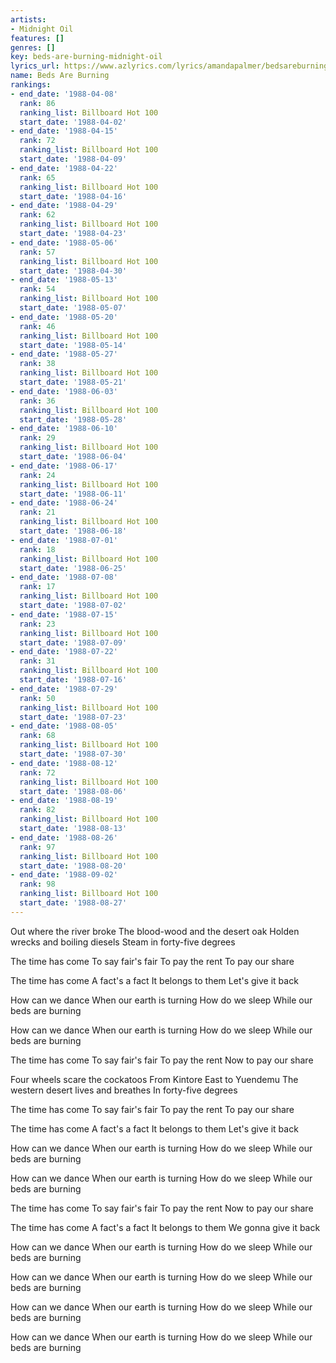 ```yaml
---
artists:
- Midnight Oil
features: []
genres: []
key: beds-are-burning-midnight-oil
lyrics_url: https://www.azlyrics.com/lyrics/amandapalmer/bedsareburning.html
name: Beds Are Burning
rankings:
- end_date: '1988-04-08'
  rank: 86
  ranking_list: Billboard Hot 100
  start_date: '1988-04-02'
- end_date: '1988-04-15'
  rank: 72
  ranking_list: Billboard Hot 100
  start_date: '1988-04-09'
- end_date: '1988-04-22'
  rank: 65
  ranking_list: Billboard Hot 100
  start_date: '1988-04-16'
- end_date: '1988-04-29'
  rank: 62
  ranking_list: Billboard Hot 100
  start_date: '1988-04-23'
- end_date: '1988-05-06'
  rank: 57
  ranking_list: Billboard Hot 100
  start_date: '1988-04-30'
- end_date: '1988-05-13'
  rank: 54
  ranking_list: Billboard Hot 100
  start_date: '1988-05-07'
- end_date: '1988-05-20'
  rank: 46
  ranking_list: Billboard Hot 100
  start_date: '1988-05-14'
- end_date: '1988-05-27'
  rank: 38
  ranking_list: Billboard Hot 100
  start_date: '1988-05-21'
- end_date: '1988-06-03'
  rank: 36
  ranking_list: Billboard Hot 100
  start_date: '1988-05-28'
- end_date: '1988-06-10'
  rank: 29
  ranking_list: Billboard Hot 100
  start_date: '1988-06-04'
- end_date: '1988-06-17'
  rank: 24
  ranking_list: Billboard Hot 100
  start_date: '1988-06-11'
- end_date: '1988-06-24'
  rank: 21
  ranking_list: Billboard Hot 100
  start_date: '1988-06-18'
- end_date: '1988-07-01'
  rank: 18
  ranking_list: Billboard Hot 100
  start_date: '1988-06-25'
- end_date: '1988-07-08'
  rank: 17
  ranking_list: Billboard Hot 100
  start_date: '1988-07-02'
- end_date: '1988-07-15'
  rank: 23
  ranking_list: Billboard Hot 100
  start_date: '1988-07-09'
- end_date: '1988-07-22'
  rank: 31
  ranking_list: Billboard Hot 100
  start_date: '1988-07-16'
- end_date: '1988-07-29'
  rank: 50
  ranking_list: Billboard Hot 100
  start_date: '1988-07-23'
- end_date: '1988-08-05'
  rank: 68
  ranking_list: Billboard Hot 100
  start_date: '1988-07-30'
- end_date: '1988-08-12'
  rank: 72
  ranking_list: Billboard Hot 100
  start_date: '1988-08-06'
- end_date: '1988-08-19'
  rank: 82
  ranking_list: Billboard Hot 100
  start_date: '1988-08-13'
- end_date: '1988-08-26'
  rank: 97
  ranking_list: Billboard Hot 100
  start_date: '1988-08-20'
- end_date: '1988-09-02'
  rank: 98
  ranking_list: Billboard Hot 100
  start_date: '1988-08-27'
---
```


Out where the river broke
The blood-wood and the desert oak
Holden wrecks and boiling diesels
Steam in forty-five degrees

The time has come
To say fair's fair
To pay the rent
To pay our share

The time has come
A fact's a fact
It belongs to them
Let's give it back

How can we dance
When our earth is turning
How do we sleep
While our beds are burning

How can we dance
When our earth is turning
How do we sleep
While our beds are burning

The time has come
To say fair's fair
To pay the rent
Now to pay our share

Four wheels scare the cockatoos
From Kintore East to Yuendemu
The western desert lives and breathes
In forty-five degrees

The time has come
To say fair's fair
To pay the rent
To pay our share

The time has come
A fact's a fact
It belongs to them
Let's give it back

How can we dance
When our earth is turning
How do we sleep
While our beds are burning

How can we dance
When our earth is turning
How do we sleep
While our beds are burning

The time has come
To say fair's fair
To pay the rent
Now to pay our share

The time has come
A fact's a fact
It belongs to them
We gonna give it back

How can we dance
When our earth is turning
How do we sleep
While our beds are burning

How can we dance
When our earth is turning
How do we sleep
While our beds are burning

How can we dance
When our earth is turning
How do we sleep
While our beds are burning

How can we dance
When our earth is turning
How do we sleep
While our beds are burning



